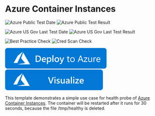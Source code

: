 # Azure Container Instances

![Azure Public Test Date](https://azurequickstartsservice.blob.core.windows.net/badges/201-aci-linuxcontainer-healthprobe/PublicLastTestDate.svg)
![Azure Public Test Result](https://azurequickstartsservice.blob.core.windows.net/badges/201-aci-linuxcontainer-healthprobe/PublicDeployment.svg)

![Azure US Gov Last Test Date](https://azurequickstartsservice.blob.core.windows.net/badges/201-aci-linuxcontainer-healthprobe/FairfaxLastTestDate.svg)
![Azure US Gov Last Test Result](https://azurequickstartsservice.blob.core.windows.net/badges/201-aci-linuxcontainer-healthprobe/FairfaxDeployment.svg)

![Best Practice Check](https://azurequickstartsservice.blob.core.windows.net/badges/201-aci-linuxcontainer-healthprobe/BestPracticeResult.svg)
![Cred Scan Check](https://azurequickstartsservice.blob.core.windows.net/badges/201-aci-linuxcontainer-healthprobe/CredScanResult.svg)

[![Deploy To Azure](https://raw.githubusercontent.com/Azure/azure-quickstart-templates/master/1-CONTRIBUTION-GUIDE/images/deploytoazure.svg?sanitize=true)]("https://portal.azure.com/#create/Microsoft.Template/uri/https%3A%2F%2Fraw.githubusercontent.com%2FAzure%2Fazure-quickstart-templates%2Fmaster%2F201-aci-linuxcontainer-healthprobe%2Fazuredeploy.json")  [![Visualize](https://raw.githubusercontent.com/Azure/azure-quickstart-templates/master/1-CONTRIBUTION-GUIDE/images/visualizebutton.svg?sanitize=true)]("http://armviz.io/#/?load=https%3A%2F%2Fraw.githubusercontent.com%2FAzure%2Fazure-quickstart-templates%2Fmaster%2F201-aci-linuxcontainer-healthprobe%2Fazuredeploy.json")

This template demonstrates a simple use case for health probe of [Azure Container Instances](https://docs.microsoft.com/en-us/azure/container-instances/). The container will be restarted after it runs for 30 seconds, because the file /tmp/healthy is deleted.


